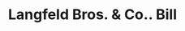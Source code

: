 ---
doi: 10.7916/D8KP9D85
date_other: '1915'
date_other_textual: '1915'
form: printed ephemera
genre:
- Invoices
name:
- Langfeld Bros. & Co.
object_in_context_url: https://biggert.cul.columbia.edu/items/view/ave_biggert_01430
subject_hierarchical_geographic:
- Philadelphia, Pennsylvania, United States
subject_name:
- Langfeld Bros. & Co.
title: Langfeld Bros. & Co.. Bill
sort_title: Langfeld Bros. & Co.. Bill
call_number: ave_biggert_01430
coordinates:
- 40.00944444444445,-75.13333333333334
pid: ave_biggert_01430
identifiers: ave_biggert_01430
thumbnail: https://derivativo-3.library.columbia.edu/iiif/2/ldpd:344652/full/!256,256/0/native.jpg
permalink: "/items/ave_biggert_01430/"
layout: iiif-image-page
---